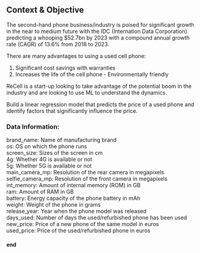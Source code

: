 ## Context & Objective

The second-hand phone business/industry is poised for significant growth in the near to medium future with the IDC (Internation Data Corporation) predicting a whooping \$52.7bn by 2023 with a compound annual growth rate (CAGR) of 13.6% from 2018 to 2023.

There are many advantages to using a used cell phone:  
1. Significant cost savings with warranties
2. Increases the life of the cell phone - Environmentally friendly 

ReCell is a start-up looking to take advantage of the potential boom in the industry and are looking to use ML to understand the dynamics.

Build a linear regression model that predicts the price of a used phone and identify factors that significantly influence the price.  


### Data Information:  
brand_name: Name of manufacturing brand  
os: OS on which the phone runs  
screen_size: Sizes of the screen in cm  
4g: Whether 4G is available or not  
5g: Whether 5G is available or not  
main_camera_mp: Resolution of the rear camera in megapixels  
selfie_camera_mp: Resolution of the front camera in megapixels  
int_memory: Amount of internal memory (ROM) in GB  
ram: Amount of RAM in GB  
battery: Energy capacity of the phone battery in mAh  
weight: Weight of the phone in grams  
release_year: Year when the phone model was released  
days_used: Number of days the used/refurbished phone has been used  
new_price: Price of a new phone of the same model in euros  
used_price: Price of the used/refurbished phone in euros 

#### end